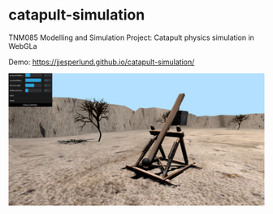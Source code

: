# catapult-simulation
TNM085 Modelling and Simulation Project: Catapult physics simulation in WebGLa

Demo: https://jjesperlund.github.io/catapult-simulation/

![result](result.png)
